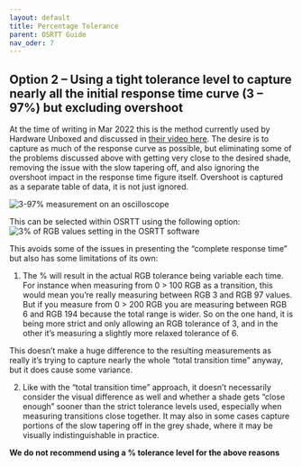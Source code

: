 ```yaml
---
layout: default
title: Percentage Tolerance
parent: OSRTT Guide
nav_oder: 7
---
```


## Option 2 – Using a tight tolerance level to capture nearly all the initial response time curve (3 – 97%) but excluding overshoot

At the time of writing in Mar 2022 this is the method currently used by Hardware Unboxed and discussed in [their video here](https://www.youtube.com/watch?v=-Zmxl-Btpgk&feature=youtu.be). The desire is to capture as much of the response curve as possible, but eliminating some of the problems discussed above with getting very close to the desired shade, removing the issue with the slow tapering off, and also ignoring the overshoot impact in the response time figure itself. Overshoot is captured as a separate table of data, it is not just ignored.
 
![3-97% measurement on an oscilloscope]({{site.baseurl}}/assets/images/osrtt-guide-images/img6.png)

This can be selected within OSRTT using the following option:
![3% of RGB values setting in the OSRTT software]({{site.baseurl}}/assets/images/osrtt-guide-images/img7.png)
 
This avoids some of the issues in presenting the “complete response time” but also has some limitations of its own:

1.	The % will result in the actual RGB tolerance being variable each time. For instance when measuring from 0 > 100 RGB as a transition, this would mean you’re really measuring between RGB 3 and RGB 97 values. But if you measure from 0 > 200 RGB you are measuring between RGB 6 and RGB 194 because the total range is wider. So on the one hand, it is being more strict and only allowing an RGB tolerance of 3, and in the other it’s measuring a slightly more relaxed tolerance of 6. 

This doesn’t make a huge difference to the resulting measurements as really it’s trying to capture nearly the whole “total transition time” anyway, but it does cause some variance.

2.	Like with the “total transition time” approach, it doesn’t necessarily consider the visual difference as well and whether a shade gets “close enough” sooner than the strict tolerance levels used, especially when measuring transitions close together. It may also in some cases capture portions of the slow tapering off in the grey shade, where it may be visually indistinguishable in practice. 

**We do not recommend using a % tolerance level for the above reasons**

